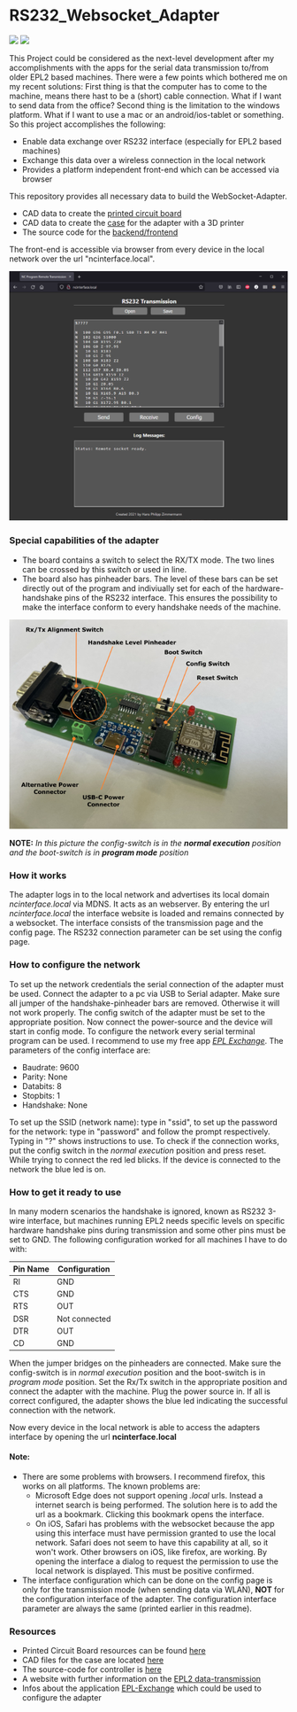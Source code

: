 # RS232_Websocket_Adapter
![](https://img.shields.io/github/license/LaRoomy/RS232_Websocket_Adapter)
![](https://img.shields.io/badge/Controller-ESP8266-9cf)

This Project could be considered as the next-level development after my accomplishments with the apps for the serial data transmission to/from older EPL2 based machines. There were a few points which bothered me on my recent solutions: First thing is that the computer has to come to the machine, means there hast to be a (short) cable connection. What if I want to send data from the office? Second thing is the limitation to the windows platform. What if I want to use a mac or an android/ios-tablet or something. So this project accomplishes the following:
- Enable data exchange over RS232 interface (especially for EPL2 based machines)
- Exchange this data over a wireless connection in the local network
- Provides a platform independent front-end which can be accessed via browser

This repository provides all necessary data to build the WebSocket-Adapter.
- CAD data to create the [printed circuit board](CAD/Board)
- CAD data to create the [case](CAD/Case) for the adapter with a 3D printer
- The source code for the [backend/frontend](RS232WebSocketAdapter)

The front-end is accessible via browser from every device in the local network over the url "ncinterface.local".

![front-end view](IMG/html_interface.png)

### Special capabilities of the adapter
- The board contains a switch to select the RX/TX mode. The two lines can be crossed by this switch or used in line.
- The board also has pinheader bars. The level of these bars can be set directly out of the program and indiviually set for each of the hardware-handshake pins of the RS232 interface. This ensures the possibility to make the interface conform to every handshake needs of the machine.

![board specifications](CAD/Board/board_inst.png)

**NOTE:** _In this picture the config-switch is in the **normal execution** position and the boot-switch is in **program mode** position_

### How it works

The adapter logs in to the local network and advertises its local domain *ncinterface.local* via MDNS. It acts as an webserver. By entering the url *ncinterface.local* the interface website is loaded and remains connected by a websocket. The interface consists of the transmission page and the config page. The RS232 connection parameter can be set using the config page.


### How to configure the network

To set up the network credentials the serial connection of the adapter must be used. Connect the adapter to a pc via USB to Serial adapter. Make sure all jumper of the handshake-pinheader bars are removed. Otherwise it will not work properly. The config switch of the adapter must be set to the appropriate position. Now connect the power-source and the device will start in config mode. To configure the network every serial terminal program can be used. I recommend to use my free app [*EPL Exchange*](https://epl-exchange.blogspot.com/). The parameters of the config interface are:
- Baudrate: 9600
- Parity: None
- Databits: 8
- Stopbits: 1
- Handshake: None

To set up the SSID (network name): type in "ssid", to set up the password for the network: type in "password" and follow the prompt respectively. Typing in "?" shows instructions to use. To check if the connection works, put the config switch in the *normal execution* position and press reset. While trying to connect the red led blicks. If the device is connected to the network the blue led is on.

### How to get it ready to use

In many modern scenarios the handshake is ignored, known as RS232 3-wire interface, but machines running EPL2 needs specific levels on specific hardware handshake pins during transmission and some other pins must be set to GND. The following configuration worked for all machines I have to do with:

| Pin Name | Configuration |
| -------- | ------------- |
| RI       | GND           |
| CTS      | GND           |
| RTS      | OUT           |
| DSR      | Not connected |
| DTR      | OUT           |
| CD       | GND           |

When the jumper bridges on the pinheaders are connected. Make sure the config-switch is in *normal execution* position and the boot-switch is in *program mode* position. Set the Rx/Tx switch in the appropriate position and connect the adapter with the machine. Plug the power source in. If all is correct configured, the adapter shows the blue led indicating the successful connection with the network.

Now every device in the local network is able to access the adapters interface by opening the url **ncinterface.local**

#### Note:
- There are some problems with browsers. I recommend firefox, this works on all platforms. The known problems are:
   - Microsoft Edge does not support opening *.local* urls. Instead a internet search is being performed. The solution here is to add the url as a bookmark. Clicking this bookmark opens the interface.
   - On iOS, Safari has problems with the websocket because the app using this interface must have permission granted to use the local network. Safari does not  seem to have this capability at all, so it won't work. Other browsers on iOS, like firefox, are working. By opening the interface a dialog to request the permission to use the local network is displayed. This must be positive confirmed.
- The interface configuration which can be done on the config page is only for the transmission mode (when sending data via WLAN), **NOT** for the configuration interface of the adapter. The configuration interface parameter are always the same (printed earlier in this readme).


### Resources
- Printed Circuit Board resources can be found [here](CAD/Board)
- CAD files for the case are located [here](CAD/Case)
- The source-code for controller is [here](RS232WebSocketAdapter)
- A website with further information on the [EPL2 data-transmission](https://epl2-datatransmission.blogspot.com/2020/08/epl2-datenubertragung.html)
- Infos about the application [EPL-Exchange](https://epl-exchange.blogspot.com/) which could be used to configure the adapter
